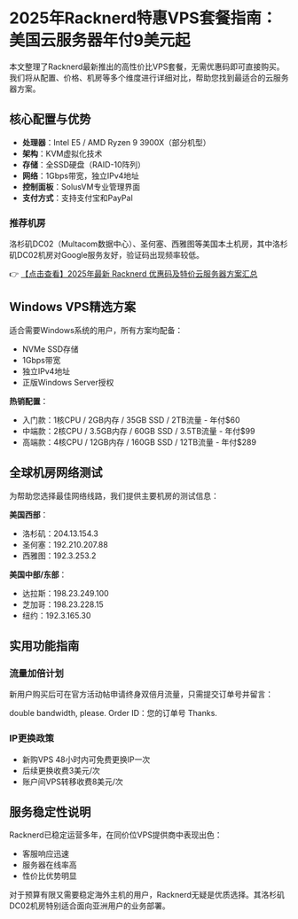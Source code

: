 # 2025年Racknerd特惠VPS套餐指南：美国云服务器年付9美元起

本文整理了Racknerd最新推出的高性价比VPS套餐，无需优惠码即可直接购买。我们将从配置、价格、机房等多个维度进行详细对比，帮助您找到最适合的云服务器方案。

## 核心配置与优势

- **处理器**：Intel E5 / AMD Ryzen 9 3900X（部分机型）
- **架构**：KVM虚拟化技术
- **存储**：全SSD硬盘（RAID-10阵列）
- **网络**：1Gbps带宽，独立IPv4地址
- **控制面板**：SolusVM专业管理界面
- **支付方式**：支持支付宝和PayPal

### 推荐机房
洛杉矶DC02（Multacom数据中心）、圣何塞、西雅图等美国本土机房，其中洛杉矶DC02机房对Google服务友好，验证码出现频率较低。

👉 [【点击查看】2025年最新 Racknerd 优惠码及特价云服务器方案汇总](https://bit.ly/Rack_Nerd)

## Windows VPS精选方案

适合需要Windows系统的用户，所有方案均配备：
- NVMe SSD存储
- 1Gbps带宽
- 独立IPv4地址
- 正版Windows Server授权

**热销配置**：
- 入门款：1核CPU / 2GB内存 / 35GB SSD / 2TB流量 - 年付$60
- 中端款：2核CPU / 3.5GB内存 / 60GB SSD / 3.5TB流量 - 年付$99
- 高端款：4核CPU / 12GB内存 / 160GB SSD / 12TB流量 - 年付$289

## 全球机房网络测试

为帮助您选择最佳网络线路，我们提供主要机房的测试信息：

**美国西部**：
- 洛杉矶：204.13.154.3
- 圣何塞：192.210.207.88
- 西雅图：192.3.253.2

**美国中部/东部**：
- 达拉斯：198.23.249.100
- 芝加哥：198.23.228.15
- 纽约：192.3.165.30

## 实用功能指南

### 流量加倍计划
新用户购买后可在官方活动帖申请终身双倍月流量，只需提交订单号并留言：

double bandwidth, please.
Order ID：您的订单号
Thanks.

### IP更换政策
- 新购VPS 48小时内可免费更换IP一次
- 后续更换收费3美元/次
- 账户间VPS转移收费8美元/次

## 服务稳定性说明

Racknerd已稳定运营多年，在同价位VPS提供商中表现出色：
- 客服响应迅速
- 服务器在线率高
- 性价比优势明显

对于预算有限又需要稳定海外主机的用户，Racknerd无疑是优质选择。其洛杉矶DC02机房特别适合面向亚洲用户的业务部署。